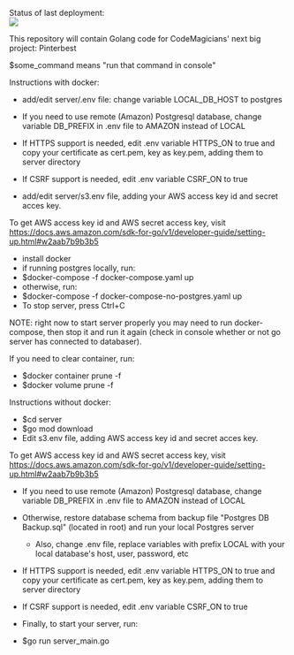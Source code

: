 Status of last deployment: <br>
<img src="https://github.com/go-park-mail-ru/2021_1_Code_Magicians/workflows/Pinterbest/badge.svg?branch=master"></b>

This repository will contain Golang code for CodeMagicians' next big project: Pinterbest

$some_command means "run that command in console"

Instructions with docker:

- add/edit server/.env file: change variable LOCAL_DB_HOST to postgres
- If you need to use remote (Amazon) Postgresql database, change variable DB_PREFIX in .env file to AMAZON instead of LOCAL
- If HTTPS support is needed, edit .env variable HTTPS_ON to true and copy your certificate as cert.pem, key as key.pem, adding them to server directory
- If CSRF support is needed, edit .env variable CSRF_ON to true

- add/edit server/s3.env file, adding your AWS access key id and secret acces key.

To get AWS access key id and AWS secret access key, visit https://docs.aws.amazon.com/sdk-for-go/v1/developer-guide/setting-up.html#w2aab7b9b3b5

- install docker
- if running postgres locally, run:
- $docker-compose -f docker-compose.yaml up
- otherwise, run:
- $docker-compose -f docker-compose-no-postgres.yaml up
- To stop server, press Ctrl+C

NOTE: right now to start server properly you may need to run docker-compose, then stop it and run it again (check in console whether or not go server has connected to databaser).

If you need to clear container, run:
- $docker container prune -f
- $docker volume prune -f





Instructions without docker:

- $cd server
- $go mod download
- Edit s3.env file, adding AWS access key id and secret acces key.

To get AWS access key id and AWS secret access key, visit https://docs.aws.amazon.com/sdk-for-go/v1/developer-guide/setting-up.html#w2aab7b9b3b5

- If you need to use remote (Amazon) Postgresql database, change variable DB_PREFIX in .env file to AMAZON instead of LOCAL

- Otherwise, restore database schema from backup file "Postgres DB Backup.sql"  (located in root) and run your local Postgres server
    - Also, change .env file, replace variables with prefix LOCAL with your local database's host, user, password, etc

- If HTTPS support is needed, edit .env variable HTTPS_ON to true and copy your certificate as cert.pem, key as key.pem, adding them to server directory

- If CSRF support is needed, edit .env variable CSRF_ON to true

- Finally, to start your server, run:
- $go run server_main.go
